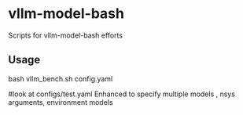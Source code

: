 # vllm-model-bash
Scripts for vllm-model-bash efforts 

## Usage
bash vllm_bench.sh config.yaml

#look at configs/test.yaml
Enhanced to specify multiple models , nsys arguments, environment models 
